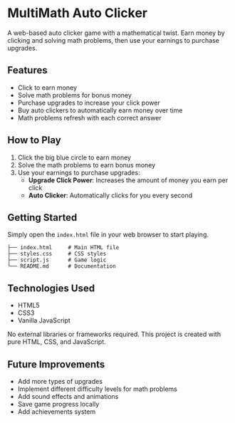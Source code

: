 # MultiMath Auto Clicker

A web-based auto clicker game with a mathematical twist. Earn money by clicking and solving math problems, then use your earnings to purchase upgrades.

## Features

- Click to earn money
- Solve math problems for bonus money
- Purchase upgrades to increase your click power
- Buy auto clickers to automatically earn money over time
- Math problems refresh with each correct answer

## How to Play

1. Click the big blue circle to earn money
2. Solve the math problems to earn bonus money
3. Use your earnings to purchase upgrades:
   - **Upgrade Click Power**: Increases the amount of money you earn per click
   - **Auto Clicker**: Automatically clicks for you every second

## Getting Started

Simply open the `index.html` file in your web browser to start playing.

```
├── index.html     # Main HTML file
├── styles.css     # CSS styles
├── script.js      # Game logic
└── README.md      # Documentation
```

## Technologies Used

- HTML5
- CSS3
- Vanilla JavaScript

No external libraries or frameworks required. This project is created with pure HTML, CSS, and JavaScript.

## Future Improvements

- Add more types of upgrades
- Implement different difficulty levels for math problems
- Add sound effects and animations
- Save game progress locally
- Add achievements system 